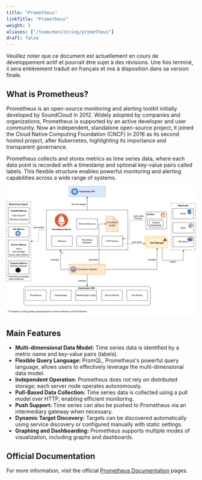 ```yaml
---
title: "Prometheus"
linkTitle: "Prometheus"
weight: 5
aliases: ["/team/monitoring/prometheus"]
draft: false
---
```


<gcds-alert alert-role="danger" container="full" heading="Avis de traduction" hide-close-btn="true" hide-role-icon="false" is-fixed="false" class="hydrated mb-400">
<gcds-text>Veuillez noter que ce document est actuellement en cours de développement actif et pourrait être sujet à des révisions. Une fois terminé, il sera entièrement traduit en français et mis à disposition dans sa version finale.</gcds-text>
</gcds-alert>

## What is Prometheus?

Prometheus is an open-source monitoring and alerting toolkit initially developed by SoundCloud in 2012. Widely adopted by companies and organizations, Prometheus is supported by an active developer and user community. Now an independent, standalone open-source project, it joined the Cloud Native Computing Foundation (CNCF) in 2016 as its second hosted project, after Kubernetes, highlighting its importance and transparent governance.

Prometheus collects and stores metrics as time series data, where each data point is recorded with a timestamp and optional key-value pairs called labels. This flexible structure enables powerful monitoring and alerting capabilities across a wide range of systems.

![Monitoring Diagram](/images/architecture/diagrams/monitoring-diagram.jpg "Monitoring Diagram")

## Main Features

- **Multi-dimensional Data Model:** Time series data is identified by a metric name and key-value pairs (labels).
- **Flexible Query Language:** PromQL, Prometheus's powerful query language, allows users to effectively leverage the multi-dimensional data model.
- **Independent Operation:** Prometheus does not rely on distributed storage; each server node operates autonomously.
- **Pull-Based Data Collection:** Time series data is collected using a pull model over HTTP, enabling efficient monitoring.
- **Push Support:** Time series can also be pushed to Prometheus via an intermediary gateway when necessary.
- **Dynamic Target Discovery:** Targets can be discovered automatically using service discovery or configured manually with static settings.
- **Graphing and Dashboarding:** Prometheus supports multiple modes of visualization, including graphs and dashboards.

## Official Documentation

For more information, visit the official [Prometheus Documentation](https://prometheus.io/docs/introduction/overview/) pages.

